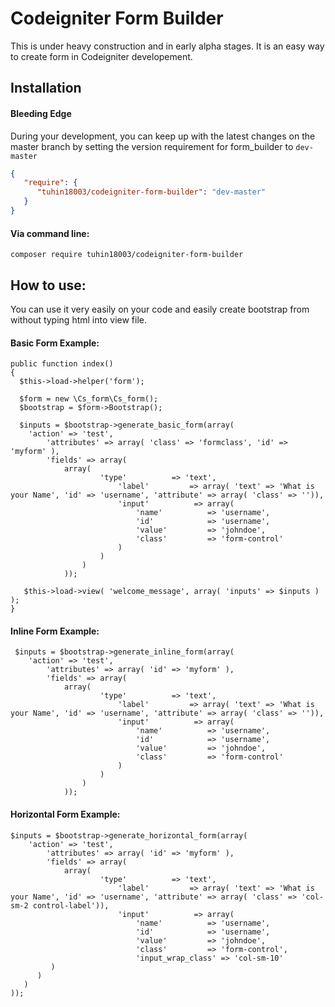 # Codeigniter Form Builder

This is under heavy construction and in early alpha stages. It is an easy way to create form in Codeigniter developement.


## Installation

#### Bleeding Edge
During your development, you can keep up with the latest changes on the master branch by setting the version
requirement for form_builder to `dev-master`
```json
{
   "require": {
      "tuhin18003/codeigniter-form-builder": "dev-master"
   }
}
```

#### Via command line:
```shell
composer require tuhin18003/codeigniter-form-builder
```


## How to use:
You can use it very easily on your code and easily create bootstrap from without typing html into view file.

#### Basic Form Example:
```code
public function index()
{
  $this->load->helper('form');
            
  $form = new \Cs_form\Cs_form();
  $bootstrap = $form->Bootstrap();
            
  $inputs = $bootstrap->generate_basic_form(array(
  	'action' => 'test',
        'attributes' => array( 'class' => 'formclass', 'id' => 'myform' ),
        'fields' => array(
        	array(
                	'type'          => 'text',
                        'label'         => array( 'text' => 'What is your Name', 'id' => 'username', 'attribute' => array( 'class' => '')),
                        'input'          => array(
                            'name'          => 'username',
                            'id'            => 'username',
                            'value'         => 'johndoe',
                            'class'         => 'form-control'
                        )
                    )
                )
            ));
            
   $this->load->view( 'welcome_message', array( 'inputs' => $inputs ) );
}
```

#### Inline Form Example:
```code
 $inputs = $bootstrap->generate_inline_form(array(
  	'action' => 'test',
        'attributes' => array( 'id' => 'myform' ),
        'fields' => array(
        	array(
                	'type'          => 'text',
                        'label'         => array( 'text' => 'What is your Name', 'id' => 'username', 'attribute' => array( 'class' => '')),
                        'input'          => array(
                            'name'          => 'username',
                            'id'            => 'username',
                            'value'         => 'johndoe',
                            'class'         => 'form-control'
                        )
                    )
                )
            ));
```

#### Horizontal Form Example:
```code
$inputs = $bootstrap->generate_horizontal_form(array(
  	'action' => 'test',
        'attributes' => array( 'id' => 'myform' ),
        'fields' => array(
        	array(
                	'type'          => 'text',
                        'label'         => array( 'text' => 'What is your Name', 'id' => 'username', 'attribute' => array( 'class' => 'col-sm-2 control-label')),
                        'input'          => array(
                            'name'          => 'username',
                            'id'            => 'username',
                            'value'         => 'johndoe',
                            'class'         => 'form-control',
                            'input_wrap_class' => 'col-sm-10'
         )
      )
   )
));
  
```


